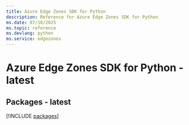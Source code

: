```yaml
---
title: Azure Edge Zones SDK for Python
description: Reference for Azure Edge Zones SDK for Python
ms.date: 07/10/2025
ms.topic: reference
ms.devlang: python
ms.service: edgezones
---
```

# Azure Edge Zones SDK for Python - latest
## Packages - latest
[!INCLUDE [packages](edge-zones-index.md)]